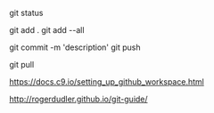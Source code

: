 git status

git add .
git add --all

git commit -m 'description'
git push

git pull

https://docs.c9.io/setting_up_github_workspace.html

http://rogerdudler.github.io/git-guide/